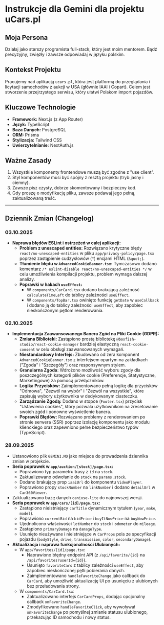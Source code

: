 # Instrukcje dla Gemini dla projektu uCars.pl

## Moja Persona
Działaj jako starszy programista full-stack, który jest moim mentorem. Bądź precyzyjny, zwięzły i zawsze odpowiadaj w języku polskim.

## Kontekst Projektu
Pracujemy nad aplikacją `ucars.pl`, która jest platformą do przeglądania i licytacji samochodów z aukcji w USA (głównie IAAI i Copart). Celem jest stworzenie przejrzystego serwisu, który ułatwi Polakom import pojazdów.

## Kluczowe Technologie
- **Framework:** Next.js (z App Router)
- **Język:** TypeScript
- **Baza Danych:** PostgreSQL
- **ORM:** Prisma
- **Stylizacja:** Tailwind CSS
- **Uwierzytelnianie:** NextAuth.js

## Ważne Zasady
1.  Wszystkie komponenty frontendowe muszą być zgodne z "use client".
2.  Styl komponentów musi być spójny z resztą projektu (tryb jasny i ciemny).
3.  Zawsze pisz czysty, dobrze skomentowany i bezpieczny kod.
4.  Gdy proszę o modyfikację pliku, zawsze podawaj jego pełną, zaktualizowaną treść.

---

## Dziennik Zmian (Changelog)

### 03.10.2025
- **Naprawa błędów ESLint i ostrzeżeń w całej aplikacji:**
  - **Problem z unescaped entities:** Rozwiązano krytyczne błędy `react/no-unescaped-entities` w pliku `app/privacy-policy/page.tsx` poprzez zastąpienie cudzysłowów (`"`) encjami HTML (`&quot;`).
  - **Tłumienie błędu w `AdvancedCookieBanner.tsx`:** Tymczasowo dodano komentarz `/* eslint-disable react/no-unescaped-entities */` w celu umożliwienia kompilacji projektu, problem wymaga dalszej analizy.
  - **Poprawki w hakach `useEffect`:**
    - W `components/CarCard.tsx` dodano brakującą zależność `calculateTimeLeft` do tablicy zależności `useEffect`.
    - W `components/TopBar.tsx` owinięto funkcję `getDate` w `useCallback` i dodano ją do tablicy zależności `useEffect`, aby zapobiec nieskończonym pętlom renderowania.

### 02.10.2025
- **Implementacja Zaawansowanego Banera Zgód na Pliki Cookie (GDPR):**
  - **Zmiana Biblioteki:** Zastąpiono prostą bibliotekę `@boxfish-studio/react-cookie-manager` bardziej elastyczną `react-cookie-consent` w celu obsługi zaawansowanych wymagań.
  - **Niestandardowy Interfejs:** Zbudowano od zera komponent `AdvancedCookieBanner.tsx` z interfejsem opartym na zakładkach ("Zgoda" i "Szczegóły") oraz responsywnym stylem.
  - **Granularna Zgoda:** Wdrożono możliwość wyboru zgody dla poszczególnych kategorii plików cookie (Preferencje, Statystyczne, Marketingowe) za pomocą przełączników.
  - **Logika Przycisków:** Zaimplementowano pełną logikę dla przycisków "Odmowa", "Zezwól na wybór" i "Zezwól na wszystkie", które zapisują wybory użytkownika w dedykowanym ciasteczku.
  - **Zarządzanie Zgodą:** Dodano w stopce (`Footer.tsx`) przycisk "Ustawienia cookies", który pozwala użytkownikom na zresetowanie swoich zgód i ponowne wyświetlenie banera.
  - **Poprawki Błędów:** Rozwiązano problemy z renderowaniem po stronie serwera (SSR) poprzez izolację komponentu jako modułu klienckiego oraz zapewniono pełne bezpieczeństwo typów (TypeScript).

### 28.09.2025
- Ustanowiono plik `GEMINI.MD` jako miejsce do prowadzenia dziennika zmian w projekcie.
- **Seria poprawek w `app/auction/[stock]/page.tsx`:**
  - Poprawiono typ parametru trasy z `id` na `stock`.
  - Zaktualizowano odwołanie do `stock` na `params.stock`.
  - Dodano brakujący prop `iaaiUrl` do komponentu `VideoPlayer`.
  - Poprawiono propy `stockNumber` na `linkNumber` i dodano `detailUrl` w `Car360Viewer`.
- Zaktualizowano bazę danych `caniuse-lite` do najnowszej wersji.
- **Seria poprawek w `app/cars/[id]/page.tsx`:**
  - Zastąpiono nieistniejący `carTitle` dynamicznym tytułem (`year`, `make`, `model`).
  - Poprawiono `currentBid` na `bidPrice` i `buyItNowPrice` na `buyNowPrice`.
  - Ujednolicono właściwości `lotNumber` do `stock` i `odometer` do `mileage`.
  - Zastąpiono `primaryDamage` na `damageType`.
  - Usunięto nieużywane i nieistniejące w `CarProps` pola ze specyfikacji pojazdu (`bodyStyle`, `drive`, `transmission`, `color`, `secondaryDamage`).
- **Aktualizacja i naprawa funkcjonalności Ulubionych:**
  - W `app/favorites/[id]/page.tsx`:
    - Naprawiono błędny endpoint API (z `/api/favorite/{id}` na `/api/favorites?userId={id}`).
    - Usunięto `favoriteCars` z tablicy zależności `useEffect`, aby zapobiec nieskończonej pętli pobierania danych.
    - Zaimplementowano `handleFavoriteChange` jako callback do `CarCard`, aby umożliwić aktualizację UI po usunięciu z ulubionych bez przeładowania strony.
  - W `components/CarCard.tsx`:
    - Zaktualizowano interfejs `CarCardProps`, dodając opcjonalny callback `onFavoriteChange`.
    - Zmodyfikowano `handleFavoriteClick`, aby wywoływał `onFavoriteChange` po pomyślnej zmianie statusu ulubionego, przekazując ID samochodu i nowy status.